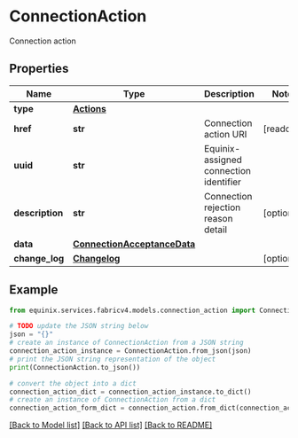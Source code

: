 # ConnectionAction

Connection action

## Properties

Name | Type | Description | Notes
------------ | ------------- | ------------- | -------------
**type** | [**Actions**](Actions.md) |  | 
**href** | **str** | Connection action URI | [readonly] 
**uuid** | **str** | Equinix-assigned connection identifier | 
**description** | **str** | Connection rejection reason detail | [optional] 
**data** | [**ConnectionAcceptanceData**](ConnectionAcceptanceData.md) |  | 
**change_log** | [**Changelog**](Changelog.md) |  | [optional] 

## Example

```python
from equinix.services.fabricv4.models.connection_action import ConnectionAction

# TODO update the JSON string below
json = "{}"
# create an instance of ConnectionAction from a JSON string
connection_action_instance = ConnectionAction.from_json(json)
# print the JSON string representation of the object
print(ConnectionAction.to_json())

# convert the object into a dict
connection_action_dict = connection_action_instance.to_dict()
# create an instance of ConnectionAction from a dict
connection_action_form_dict = connection_action.from_dict(connection_action_dict)
```
[[Back to Model list]](../README.md#documentation-for-models) [[Back to API list]](../README.md#documentation-for-api-endpoints) [[Back to README]](../README.md)


